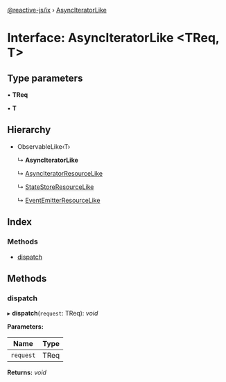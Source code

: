 [@reactive-js/ix](../README.md) › [AsyncIteratorLike](asynciteratorlike.md)

# Interface: AsyncIteratorLike <**TReq, T**>

## Type parameters

▪ **TReq**

▪ **T**

## Hierarchy

* ObservableLike‹T›

  ↳ **AsyncIteratorLike**

  ↳ [AsyncIteratorResourceLike](asynciteratorresourcelike.md)

  ↳ [StateStoreResourceLike](statestoreresourcelike.md)

  ↳ [EventEmitterResourceLike](eventemitterresourcelike.md)

## Index

### Methods

* [dispatch](asynciteratorlike.md#dispatch)

## Methods

###  dispatch

▸ **dispatch**(`request`: TReq): *void*

**Parameters:**

Name | Type |
------ | ------ |
`request` | TReq |

**Returns:** *void*
